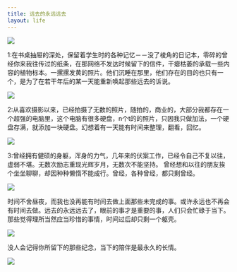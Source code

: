 ```yaml
---
title: 远去的永远远去
layout: life
---
```


![](http://7xo9zb.com1.z0.glb.clouddn.com/%E8%A5%BF%E5%A1%985.jpg)


1:在书桌抽屉的深处，保留着学生时的各种记忆－－没了棱角的日记本，零碎的曾经你来我往传过的纸条，在那网络不发达时候留下的信件，干瘪枯萎的承载一些内容的植物标本。一摞摞发黄的照片。他们沉睡在那里，他们存在的目的也只有一个，是为了在若干年后的某一天能重新唤起那些远去的诉说。


![](http://7xo9zb.com1.z0.glb.clouddn.com/%E8%A5%BF%E5%A1%984.jpg)


2:从喜欢摄影以来，已经拍摄了无数的照片，随拍的，商业的，大部分我都存在一个超强的电脑里，这个电脑有很多硬盘，n个t的的照片，只因我只做加法，一个硬盘存满，就添加一块硬盘。幻想着有一天能有时间来整理，翻看，回忆。


![](http://7xo9zb.com1.z0.glb.clouddn.com/%E8%A5%BF%E5%A1%987.jpg)


3:曾经拥有健硕的身躯，浑身的力气，几年来的伏案工作，已经令自己不复以往，虚弱不堪。无数次励志重现光辉岁月，无数次不能坚持。
曾经想和以往的朋友挨个坐坐聊聊，却因种种懒惰不能成行。曾经，各种曾经，都只剩曾经。


![](http://7xo9zb.com1.z0.glb.clouddn.com/%E8%A5%BF%E5%A1%986.jpg)


时间不舍昼夜，而我也没再能有时间去做上面那些未完成的事。或许永远也不再会有时间去做。远去的永远远去了，眼前的事才是重要的事，人们只会忙碌于当下。那些觉得理所当然应当珍惜的事情，时间过后却只剩一个躯壳。

![](http://7xo9zb.com1.z0.glb.clouddn.com/%E8%A5%BF%E5%A1%989.jpg)

没人会记得你所留下的那些纪念，当下的陪伴是最永久的长情。

![](http://7xo9zb.com1.z0.glb.clouddn.com/%E8%A5%BF%E5%A1%981.jpg)
